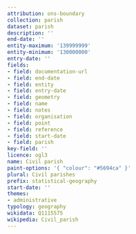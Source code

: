 ```yaml
---
attribution: ons-boundary
collection: parish
dataset: parish
description: ''
end-date: ''
entity-maximum: '139999999'
entity-minimum: '130000000'
entry-date: ''
fields:
- field: documentation-url
- field: end-date
- field: entity
- field: entry-date
- field: geometry
- field: name
- field: notes
- field: organisation
- field: point
- field: reference
- field: start-date
- field: parish
key-field: ''
licence: ogl3
name: Civil parish
paint-options: '{ "colour": "#5694ca" }'
plural: Civil parishes
prefix: statistical-geography
start-date: ''
themes:
- administrative
typology: geography
wikidata: Q1115575
wikipedia: Civil_parish
---
```

